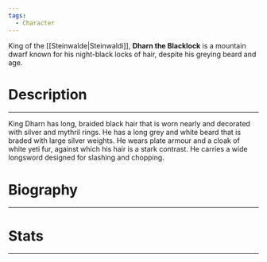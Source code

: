 ```yaml
---
tags:
  - Character
---
```

King of the [[Steinwalde|Steinwaldi]], **Dharn the Blacklock** is a mountain dwarf known for his night-black locks of hair, despite his greying beard and age.
# Description
---
King Dharn has long, braided black hair that is worn nearly and decorated with silver and mythril rings. He has a long grey and white beard that is braded with large silver weights. He wears plate armour and a cloak of white yeti fur, against which his hair is a stark contrast. He carries a wide longsword designed for slashing and chopping.
# Biography
---

# Stats
---
